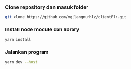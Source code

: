 ### Clone repository dan masuk folder
```sh
git clone https://github.com/mgilangnurhlz/clientPln.git
```

### Install node module dan library
```sh
yarn install
```

### Jalankan program
```sh
yarn dev --host
```
